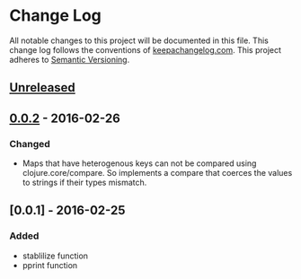 # Change Log
All notable changes to this project will be documented in this file. This change log follows the conventions of [keepachangelog.com](http://keepachangelog.com/).
This project adheres to [Semantic Versioning](http://semver.org/).

## [Unreleased]

## [0.0.2] - 2016-02-26
### Changed
- Maps that have heterogenous keys can not be compared using clojure.core/compare. So implements a compare that coerces the values to strings if their types mismatch.

## [0.0.1] - 2016-02-25
### Added
- stablilize function
- pprint function

[Unreleased]: https://github.com/bluekezza/clj-stable-pprint/compare/v0.0.2...HEAD
[0.0.2]: https://github.com/bluekezza/clj-stable-pprint/compare/v0.0.1...v0.0.2
